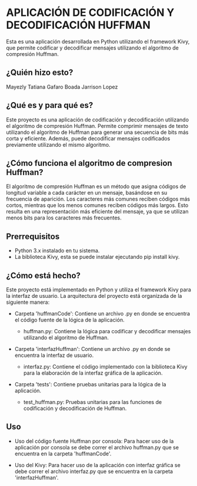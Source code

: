 # APLICACIÓN DE CODIFICACIÓN Y DECODIFICACIÓN HUFFMAN 

Esta es una aplicación desarrollada en Python utilizando el framework Kivy, que permite codificar y decodificar mensajes utilizando el algoritmo de compresión Huffman.


## ¿Quién hizo esto?

Mayezly Tatiana Gafaro Boada
Jarrison Lopez

## ¿Qué es y para qué es?

Este proyecto es una aplicación de codificación y decodificación utilizando el algoritmo de compresión Huffman. Permite comprimir mensajes de texto utilizando el algoritmo de Huffman para generar una secuencia de bits más corta y eficiente. Además, puede decodificar mensajes codificados previamente utilizando el mismo algoritmo.


## ¿Cómo funciona el algoritmo de compresion Huffman?

El algoritmo de compresión Huffman es un método que asigna códigos de longitud variable a cada carácter en un mensaje, basándose en su frecuencia de aparición. Los caracteres más comunes reciben códigos más cortos, mientras que los menos comunes reciben códigos más largos. Esto resulta en una representación más eficiente del mensaje, ya que se utilizan menos bits para los caracteres más frecuentes.


## Prerrequisitos

- Python 3.x instalado en tu sistema. 
- La biblioteca Kivy, esta se puede instalar ejecutando pip install kivy.

## ¿Cómo está hecho?

Este proyecto está implementado en Python y utiliza el framework Kivy para la interfaz de usuario. La arquitectura del proyecto está organizada de la siguiente manera:

- Carpeta 'huffmanCode': Contiene un archivo .py en donde se encuentra el código fuente de la lógica de la aplicación.
    - huffman.py: Contiene la lógica para codificar y decodificar mensajes utilizando el algoritmo de Huffman.

- Carpeta 'interfazHuffman': Contiene un archivo .py en donde se encuentra la interfaz de usuario.
    - interfaz.py: Contiene el código implementado con la biblioteca Kivy para la elaboración de la interfaz gráfica de la aplicación.

- Carpeta 'tests': Contiene pruebas unitarias para la lógica de la aplicación.
    - test_huffman.py: Pruebas unitarias para las funciones de codificación y decodificación de Huffman.


## Uso

- Uso del código fuente Huffman por consola: Para hacer uso de la aplicación por consola se debe correr el archivo huffman.py que se encuentra en la carpeta 'huffmanCode'. 

- Uso del Kivy: Para hacer uso de la aplicación con interfaz gráfica se debe correr el archivo interfaz.py que se encuentra en la carpeta 'interfazHuffman'.
